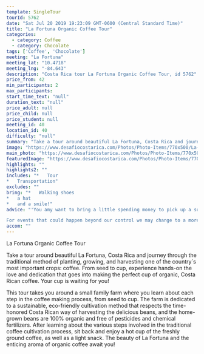 ```yaml
---
template: SingleTour
tourId: 5762
date: "Sat Jul 20 2019 19:23:09 GMT-0600 (Central Standard Time)"
title: "La Fortuna Organic Coffee Tour"
categories: 
  - category: Coffee
  - category: Chocolate
tags: ['Coffee', 'Chocolate']
meeting: "La Fortuna"
meeting_lat: "10.4718"
meeting_lng: "-84.643"
description: "Costa Rica tour La Fortuna Organic Coffee Tour, id 5762"
price_from: 42
min_participants: 2
max_participants: 
start_time_text: "null"
duration_text: "null"
price_adult: null
price_child: null
price_student: null
meeting_id: 40
location_id: 40
difficulty: "null"
summary: "Take a tour around beautiful La Fortuna, Costa Rica and journey through the traditional method of planting, growing, and harvesting one of the country´s most important crops: coffee. From seed to cup, experience hands-on the love and dedication that goes into making the perfect cup of organic, Costa Rican coffee. Your cup is waiting for you!"
image: "https://www.desafiocostarica.com/Photos/Photo-Items/770x500/La-Fortuna-Organic-Coffee-Tour-1470667278.jpg"
main_photo: "https://www.desafiocostarica.com/Photos/Photo-Items/770x500/La-Fortuna-Organic-Coffee-Tour-1470667278.jpg"
featuredImage: "https://www.desafiocostarica.com/Photos/Photo-Items/770x500/La-Fortuna-Organic-Coffee-Tour-1470667278.jpg"
highlights: ""
highlights2: ""
includes: "*   Tour
*   Transportation"
excludes: ""
bring: "*   Walking shoes
*   a hat
*   and a smile!"
advice: "'You amy want to bring a little spending money to pick up a souvenir bag of coffee to bring back to friends and family.

For events that could happen beyond our control we may change to a more-suitable tour with an equal or similar adventure-appeal or offer other tour options so you don't miss out on a fun day in Costa Rica. We reserve the right to cancel a trip due to unfavorable conditions and will only run a tour according to our policies. Full refund is given if (on rare occasion) no tour is run."
accom: ""
---
```

La Fortuna Organic Coffee Tour

Take a tour around beautiful La Fortuna, Costa Rica and journey through the traditional method of planting, growing, and harvesting one of the country´s most important crops: coffee. From seed to cup, experience hands-on the love and dedication that goes into making the perfect cup of organic, Costa Rican coffee. Your cup is waiting for you!

This tour takes you around a small family farm where you learn about each step in the coffee making process, from seed to cup. The farm is dedicated to a sustainable, eco-friendly cultivation method that respects the time-honored Costa Rican way of harvesting the delicious beans, and the home-grown beans are 100% organic and free of pesticides and chemical fertilizers. After learning about the various steps involved in the traditional coffee cultivation process, sit back and enjoy a hot cup of the freshly ground coffee, as well as a light snack. The beauty of La Fortuna and the enticing aroma of organic coffee await you!